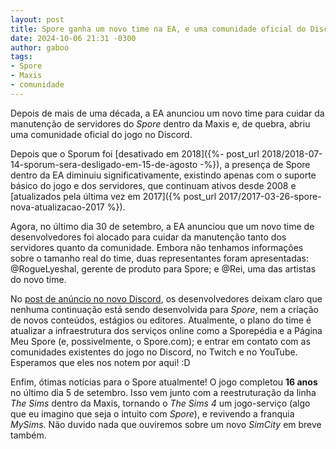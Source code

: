 ```yaml
---
layout: post
title: Spore ganha um novo time na EA, e uma comunidade oficial do Discord
date: 2024-10-06 21:31 -0300
author: gaboo
tags:
- Spore
- Maxis
- comunidade
---
```

Depois de mais de uma década, a EA anunciou um novo time para cuidar da manutenção de servidores do _Spore_ dentro da Maxis e, de quebra, abriu uma comunidade oficial do jogo no Discord.

Depois que o Sporum foi [desativado em 2018]({%- post_url 2018/2018-07-14-sporum-sera-desligado-em-15-de-agosto -%}), a presença de Spore dentro da EA diminuiu significativamente, existindo apenas com o suporte básico do jogo e dos servidores, que continuam ativos desde 2008 e [atualizados pela última vez em 2017]({% post_url 2017/2017-03-26-spore-nova-atualizacao-2017 %}).

Agora, no último dia 30 de setembro, a EA anunciou que um novo time de desenvolvedores foi alocado para cuidar da manutenção tanto dos servidores quanto da comunidade. Embora não tenhamos informações sobre o tamanho real do time, duas representantes foram apresentadas: @RogueLyeshal, gerente de produto para Spore; e @Rei, uma das artistas do novo time.

No [post de anúncio no novo Discord](https://discord.com/channels/1283849808548859985/1284224470042673163/1290400869841502250), os desenvolvedores deixam claro que nenhuma continuação está sendo desenvolvida para _Spore_, nem a criação de novos conteúdos, estágios ou editores. Atualmente, o plano do time é atualizar a infraestrutura dos serviços online como a Sporepédia e a Página Meu Spore (e, possivelmente, o Spore.com); e entrar em contato com as comunidades existentes do jogo no Discord, no Twitch e no YouTube. Esperamos que eles nos notem por aqui! :D

Enfim, ótimas notícias para o Spore atualmente! O jogo completou **16 anos** no último dia 5 de setembro. Isso vem junto com a reestruturação da linha _The Sims_ dentro da Maxis, tornando o _The Sims 4_ um jogo-serviço (algo que eu imagino que seja o intuito com _Spore_), e revivendo a franquia _MySims_. Não duvido nada que ouviremos sobre um novo _SimCity_ em breve também.
